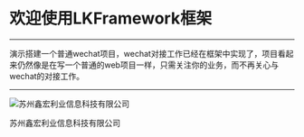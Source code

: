 # 欢迎使用LKFramework框架

------

演示搭建一个普通wechat项目，wechat对接工作已经在框架中实现了，项目看起来仍然像是在写一个普通的web项目一样，只需关注你的业务，而不再关心与wechat的对接工作。

------
![苏州鑫宏利业信息科技有限公司](https://avatars2.githubusercontent.com/u/30554748?v=4&s=200=400x400)

苏州鑫宏利业信息科技有限公司

